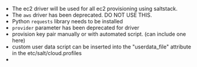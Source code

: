 - The ec2 driver will be used for all ec2 provisioning using saltstack. 
- The `aws` driver has been deprecated. DO NOT USE THIS. 
- Python `requests` library needs to be installed
- `provider` parameter has been deprecated for driver
- provision key pair manually or with automated script. (can include one here)
- custom user data script can be inserted into the "userdata_file" attribute in the 
etc/salt/cloud.profiles
- 
